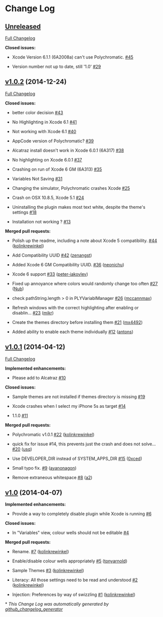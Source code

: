 # Change Log

## [Unreleased](https://github.com/kolinkrewinkel/Polychromatic/tree/HEAD)

[Full Changelog](https://github.com/kolinkrewinkel/Polychromatic/compare/v1.0.2...HEAD)

**Closed issues:**

- Xcode Version 6.1.1 \(6A2008a\) can't use Polychromatic. [\#45](https://github.com/kolinkrewinkel/Polychromatic/issues/45)

- Version number not up to date, still '1.0' [\#29](https://github.com/kolinkrewinkel/Polychromatic/issues/29)

## [v1.0.2](https://github.com/kolinkrewinkel/Polychromatic/tree/v1.0.2) (2014-12-24)

[Full Changelog](https://github.com/kolinkrewinkel/Polychromatic/compare/v1.0.1...v1.0.2)

**Closed issues:**

- better color decision [\#43](https://github.com/kolinkrewinkel/Polychromatic/issues/43)

- No Highlighting in Xcode 6.1 [\#41](https://github.com/kolinkrewinkel/Polychromatic/issues/41)

- Not working with Xcode 6.1 [\#40](https://github.com/kolinkrewinkel/Polychromatic/issues/40)

- AppCode version of Polychromatic? [\#39](https://github.com/kolinkrewinkel/Polychromatic/issues/39)

- Alcatraz install doesn't work in Xcode 6.0.1 \(6A317\) [\#38](https://github.com/kolinkrewinkel/Polychromatic/issues/38)

- No highlighting on Xcode 6.0.1 [\#37](https://github.com/kolinkrewinkel/Polychromatic/issues/37)

- Crashing on run of Xcode 6 GM \(6A313\) [\#35](https://github.com/kolinkrewinkel/Polychromatic/issues/35)

- Variables Not Saving [\#31](https://github.com/kolinkrewinkel/Polychromatic/issues/31)

- Changing the simulator, Polychromatic crashes Xcode [\#25](https://github.com/kolinkrewinkel/Polychromatic/issues/25)

- Crash on OSX 10.8.5, Xcode 5.1 [\#24](https://github.com/kolinkrewinkel/Polychromatic/issues/24)

- Uninstalling the plugin makes most text white, despite the theme's settings [\#18](https://github.com/kolinkrewinkel/Polychromatic/issues/18)

- Installation not working ? [\#13](https://github.com/kolinkrewinkel/Polychromatic/issues/13)

**Merged pull requests:**

- Polish up the readme, including a note about Xcode 5 compatibility. [\#44](https://github.com/kolinkrewinkel/Polychromatic/pull/44) ([kolinkrewinkel](https://github.com/kolinkrewinkel))

- Add Compatibility UUID [\#42](https://github.com/kolinkrewinkel/Polychromatic/pull/42) ([zenangst](https://github.com/zenangst))

- Added Xcode 6 GM Compatibility UUID. [\#36](https://github.com/kolinkrewinkel/Polychromatic/pull/36) ([neonichu](https://github.com/neonichu))

- Xcode 6 support [\#33](https://github.com/kolinkrewinkel/Polychromatic/pull/33) ([peter-iakovlev](https://github.com/peter-iakovlev))

- Fixed up annoyance where colors would randomly change too often [\#27](https://github.com/kolinkrewinkel/Polychromatic/pull/27) ([Nub](https://github.com/Nub))

- check pathString.length \> 0 in PLYVariablManager [\#26](https://github.com/kolinkrewinkel/Polychromatic/pull/26) ([mccannmax](https://github.com/mccannmax))

- Refresh windows with the correct highlighting after enabling or disablin... [\#23](https://github.com/kolinkrewinkel/Polychromatic/pull/23) ([mikr](https://github.com/mikr))

- Create the themes directory before installing them [\#21](https://github.com/kolinkrewinkel/Polychromatic/pull/21) ([mx4492](https://github.com/mx4492))

- Added ability to enable each theme individually [\#12](https://github.com/kolinkrewinkel/Polychromatic/pull/12) ([antons](https://github.com/antons))

## [v1.0.1](https://github.com/kolinkrewinkel/Polychromatic/tree/v1.0.1) (2014-04-12)

[Full Changelog](https://github.com/kolinkrewinkel/Polychromatic/compare/v1.0...v1.0.1)

**Implemented enhancements:**

- Please add to Alcatraz [\#10](https://github.com/kolinkrewinkel/Polychromatic/issues/10)

**Closed issues:**

- Sample themes are not installed if themes directory is missing [\#19](https://github.com/kolinkrewinkel/Polychromatic/issues/19)

- Xcode crashes when I select my iPhone 5s as target [\#14](https://github.com/kolinkrewinkel/Polychromatic/issues/14)

- 1.1.0 [\#11](https://github.com/kolinkrewinkel/Polychromatic/issues/11)

**Merged pull requests:**

- Polychromatic v1.0.1 [\#22](https://github.com/kolinkrewinkel/Polychromatic/pull/22) ([kolinkrewinkel](https://github.com/kolinkrewinkel))

- quick fix for issue \#14, this prevents just the crash and does not solve... [\#20](https://github.com/kolinkrewinkel/Polychromatic/pull/20) ([usq](https://github.com/usq))

- Use DEVELOPER\_DIR instead of SYSTEM\_APPS\_DIR [\#15](https://github.com/kolinkrewinkel/Polychromatic/pull/15) ([0xced](https://github.com/0xced))

- Small typo fix. [\#9](https://github.com/kolinkrewinkel/Polychromatic/pull/9) ([ayanonagon](https://github.com/ayanonagon))

- Remove extraneous whitespace [\#8](https://github.com/kolinkrewinkel/Polychromatic/pull/8) ([a2](https://github.com/a2))

## [v1.0](https://github.com/kolinkrewinkel/Polychromatic/tree/v1.0) (2014-04-07)

**Implemented enhancements:**

- Provide a way to completely disable plugin while Xcode is running [\#6](https://github.com/kolinkrewinkel/Polychromatic/issues/6)

**Closed issues:**

- In "Variables" view, colour wells should not be editable [\#4](https://github.com/kolinkrewinkel/Polychromatic/issues/4)

**Merged pull requests:**

- Rename. [\#7](https://github.com/kolinkrewinkel/Polychromatic/pull/7) ([kolinkrewinkel](https://github.com/kolinkrewinkel))

- Enable/disable colour wells appropriately [\#5](https://github.com/kolinkrewinkel/Polychromatic/pull/5) ([tonyarnold](https://github.com/tonyarnold))

- Sample Themes [\#3](https://github.com/kolinkrewinkel/Polychromatic/pull/3) ([kolinkrewinkel](https://github.com/kolinkrewinkel))

- Literacy: All those settings need to be read and understood [\#2](https://github.com/kolinkrewinkel/Polychromatic/pull/2) ([kolinkrewinkel](https://github.com/kolinkrewinkel))

- Injection: Preferences by way of swizzling [\#1](https://github.com/kolinkrewinkel/Polychromatic/pull/1) ([kolinkrewinkel](https://github.com/kolinkrewinkel))



\* *This Change Log was automatically generated by [github_changelog_generator](https://github.com/skywinder/Github-Changelog-Generator)*